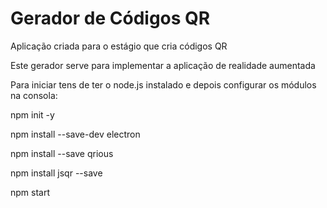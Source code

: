 # Gerador de Códigos QR
Aplicação criada para o estágio que cria códigos QR

Este gerador serve para implementar a aplicação de realidade aumentada

Para iniciar tens de ter o node.js instalado e depois configurar os módulos na consola:

npm init -y

npm install --save-dev electron

npm install --save qrious

npm install jsqr --save

npm start
